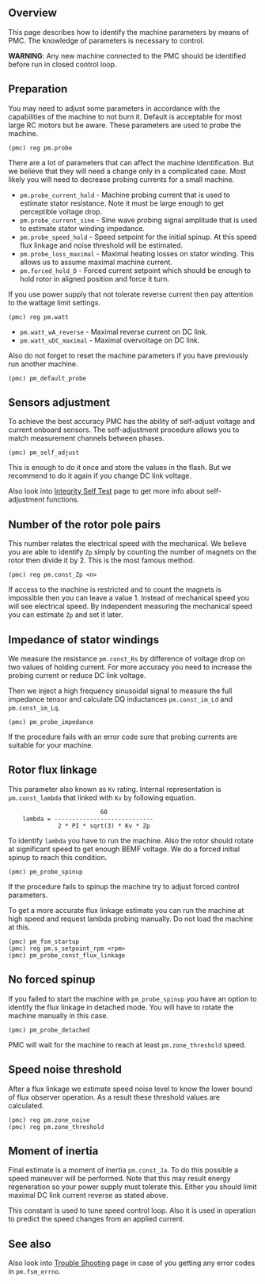 ## Overview

This page describes how to identify the machine parameters by means of PMC. The
knowledge of parameters is necessary to control.

**WARNING**: Any new machine connected to the PMC should be identified before
run in closed control loop.

## Preparation

You may need to adjust some parameters in accordance with the capabilities of
the machine to not burn it. Default is acceptable for most large RC motors but
be aware. These parameters are used to probe the machine.

	(pmc) reg pm.probe

There are a lot of parameters that can affect the machine identification. But
we believe that they will need a change only in a complicated case. Most likely
you will need to decrease probing currents for a small machine.

- `pm.probe_current_hold` - Machine probing current that is used to estimate
  stator resistance. Note it must be large enough to get perceptible voltage drop.
- `pm.probe_current_sine` - Sine wave probing signal amplitude that is used to
  estimate stator winding impedance.
- `pm.probe_speed_hold` - Speed setpoint for the initial spinup. At this speed
  flux linkage and noise threshold will be estimated.
- `pm.probe_loss_maximal` - Maximal heating losses on stator winding. This
  allows us to assume maximal machine current.
- `pm.forced_hold_D` - Forced current setpoint which should be enough to hold
  rotor in aligned position and force it turn.

If you use power supply that not tolerate reverse current then pay attention to
the wattage limit settings.

    (pmc) reg pm.watt

- `pm.watt_wA_reverse` - Maximal reverse current on DC link.
- `pm.watt_uDC_maximal` - Maximal overvoltage on DC link.

Also do not forget to reset the machine parameters if you have previously run
another machine.

    (pmc) pm_default_probe

## Sensors adjustment

To achieve the best accuracy PMC has the ability of self-adjust voltage and
current onboard sensors. The self-adjustment procedure allows you to match
measurement channels between phases.

	(pmc) pm_self_adjust

This is enough to do it once and store the values in the flash. But we recommend
to do it again if you change DC link voltage.

Also look into [Integrity Self Test](IntegritySelfTest.md) page to get more
info about self-adjustment functions.

## Number of the rotor pole pairs

This number relates the electrical speed with the mechanical. We believe you
are able to identify `Zp` simply by counting the number of magnets on the rotor
then divide it by 2. This is the most famous method.

	(pmc) reg pm.const_Zp <n>

If access to the machine is restricted and to count the magnets is impossible
then you can leave a value 1. Instead of mechanical speed you will see
electrical speed. By independent measuring the mechanical speed you can
estimate `Zp` and set it later.

## Impedance of stator windings

We measure the resistance `pm.const_Rs` by difference of voltage drop on two
values of holding current. For more accuracy you need to increase the probing
current or reduce DC link voltage.

Then we inject a high frequency sinusoidal signal to measure the full impedance
tensor and calculate DQ inductances `pm.const_im_Ld` and `pm.const_im_Lq`.

	(pmc) pm_probe_impedance

If the procedure fails with an error code sure that probing currents are
suitable for your machine.

## Rotor flux linkage

This parameter also known as `Kv` rating. Internal representation is
`pm.const_lambda` that linked with `Kv` by following equation.

```
	                      60
	lambda = ----------------------------
	          2 * PI * sqrt(3) * Kv * Zp
```

To identify `lambda` you have to run the machine. Also the rotor should rotate
at significant speed to get enough BEMF voltage. We do a forced initial spinup
to reach this condition.

	(pmc) pm_probe_spinup

If the procedure fails to spinup the machine try to adjust forced control
parameters.

To get a more accurate flux linkage estimate you can run the machine at high
speed and request lambda probing manually. Do not load the machine at this.

	(pmc) pm_fsm_startup
	(pmc) reg pm.s_setpoint_rpm <rpm>
	(pmc) pm_probe_const_flux_linkage

## No forced spinup

If you failed to start the machine with `pm_probe_spinup` you have an option to
identify the flux linkage in detached mode. You will have to rotate the machine
manually in this case.

	(pmc) pm_probe_detached

PMC will wait for the machine to reach at least `pm.zone_threshold` speed.

## Speed noise threshold

After a flux linkage we estimate speed noise level to know the lower bound of
flux observer operation. As a result these threshold values are calculated.

	(pmc) reg pm.zone_noise
	(pmc) reg pm.zone_threshold

## Moment of inertia

Final estimate is a moment of inertia `pm.const_Ja`. To do this possible a
speed maneuver will be performed. Note that this may result energy regeneration
so your power supply must tolerate this. Either you should limit maximal DC
link current reverse as stated above.

This constant is used to tune speed control loop. Also it is used in operation
to predict the speed changes from an applied current.

## See also

Also look into [Trouble Shooting](TroubleShooting.md) page in case of you
getting any error codes in `pm.fsm_errno`.

